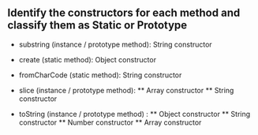## Identify the constructors for each method and classify them as Static or Prototype

* substring (instance / prototype method): String constructor

* create (static method): Object constructor

* fromCharCode (static method): String constructor

* slice (instance / prototype method): 
  ** Array constructor
  ** String constructor

* toString (instance / prototype method) :
  ** Object constructor
  ** String constructor
  ** Number constructor
  ** Array constructor
